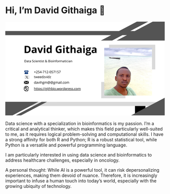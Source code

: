# Hi, I’m David Githaiga 👋 
![Profile Pic](images/business-card.png)

Data science with a specialization in bioinformatics is my passion. I’m a critical and analytical thinker, which makes this field particularly well-suited to me, as it requires logical problem-solving and computational skills. I have a strong affinity for both R and Python; R is a robust statistical tool, while Python is a versatile and powerful programming language.

I am particularly interested in using data science and bioinformatics to address healthcare challenges, especially in oncology.

A personal thought: While AI is a powerful tool, it can risk depersonalizing experiences, making them devoid of nuance. Therefore, it is increasingly important to infuse a human touch into today’s world, especially with the growing ubiquity of technology.

<!---
dave-mainag/dave-mainag is a ✨ special ✨ repository because its `README.md` (this file) appears on your GitHub profile.
You can click the Preview link to take a look at your changes.
--->
